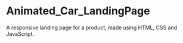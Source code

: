 # Animated_Car_LandingPage
A responsive landing page for a product, made using HTML, CSS and JavaScript.
